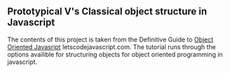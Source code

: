 ## Prototypical V's Classical object structure in Javascript

The contents of this project is taken from the Definitive Guide to [Object Oriented Javasript](source-tutorial) letscodejavascript.com. The tutorial runs through the options availible for structuring objects for object oriented programming in javascript.

[source-tutorial]:https://www.youtube.com/watch?v=PMfcsYzj-9M
